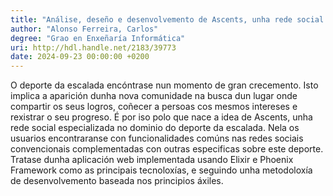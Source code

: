 ```yaml
---
title: "Análise, deseño e desenvolvemento de Ascents, unha rede social especializada en escalada"
author: "Alonso Ferreira, Carlos"
degree: "Grao en Enxeñaría Informática"
uri: http://hdl.handle.net/2183/39773
date: 2024-09-23 00:00:00 +0200
---
```

O deporte da escalada encóntrase nun momento de gran crecemento. Isto implica a aparición dunha nova comunidade na busca dun lugar onde compartir os seus logros, coñecer a persoas cos mesmos intereses e rexistrar o seu progreso. É por iso polo que nace a idea de Ascents, unha rede social especializada no dominio do deporte da escalada. Nela os usuarios encontraranse con funcionalidades comúns nas redes sociais convencionais complementadas con outras especificas sobre este deporte. Tratase dunha aplicación web implementada usando Elixir e Phoenix Framework como as principais tecnoloxías, e seguindo unha metodoloxía de desenvolvemento baseada nos principios áxiles.
